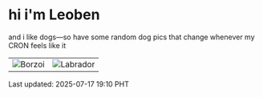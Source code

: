 # hi i'm Leoben

and i like dogs—so have some random dog pics that change whenever my CRON feels like it

|  |  |
|--------|----------|
| ![Borzoi](https://random-dog-vercel.vercel.app/api/random-borzoi?v=1752750604) | ![Labrador](https://random-dog-vercel.vercel.app/api/random-labrador?v=1752750604) |

Last updated: 2025-07-17 19:10 PHT
